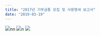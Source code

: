 ```yaml
---
title: "2017년 기부금품 모집 및 사용명세 보고서"
date: "2019-03-19"
---
```


![](https://r2.womenandwar.net/kboard_attached/3/201903/5c90b4a2e6d3e4446725.jpg)nn ![](https://r2.womenandwar.net/kboard_attached/3/202005/5eb9122e080773638106.jpg)n ![](https://r2.womenandwar.net/kboard_attached/3/202005/5eb912395a0905197768.jpg)
